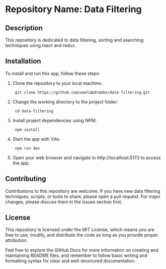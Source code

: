 # Repository Name: Data Filtering


## Description

This repository is dedicated to data filtering, sorting and searching techniques using react and redux. 

## Installation

To install and run this app, follow these steps:

1. Clone the repository to your local machine:

        git clone https://github.com/waelabdrabbo/data-filtering.git

2. Change the working directory to the project folder:

        cd data-filtering
3. Install project dependencies using NPM:

        npm install

4. Start the app with Vite:

        npm run dev

5. Open your web browser and navigate to http://localhost:5173 to access the app.

## Contributing
Contributions to this repository are welcome. If you have new data filtering techniques, scripts, or tools to share, please open a pull request. For major changes, please discuss them in the issues section first.

## License

This repository is licensed under the MIT License, which means you are free to use, modify, and distribute the code as long as you provide proper attribution.

Feel free to explore the GitHub Docs for more information on creating and maintaining README files, and remember to follow basic writing and formatting syntax for clear and well-structured documentation.
